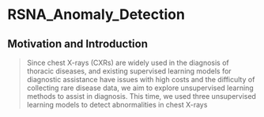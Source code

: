 RSNA_Anomaly_Detection
===

Motivation and Introduction
---

>Since chest X-rays (CXRs) are widely used in the diagnosis of thoracic diseases, and existing supervised learning models for diagnostic assistance have issues with high costs and the difficulty of collecting rare disease data, we aim to explore unsupervised learning methods to assist in diagnosis.
>This time, we used three unsupervised learning models to detect abnormalities in chest X-rays
